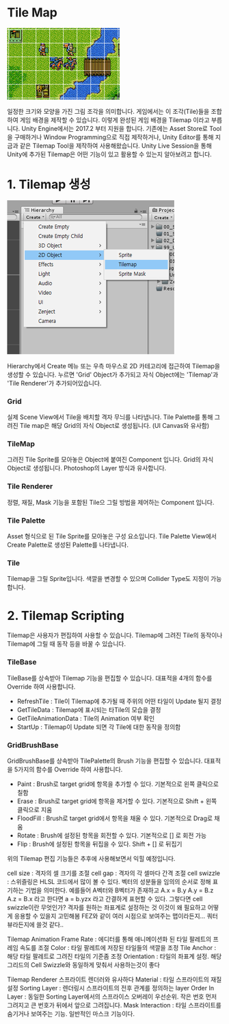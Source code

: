 Tile Map
===========
![Example](./Resources/Example.png)

일정한 크기와 모양을 가진 그림 조각을 의미합니다. 게임에서는 이 조각(Tile)들을 조합하여 게임 배경을 제작할 수 있습니다. 
이렇게 완성된 게임 배경을 Tilemap 이라고 부릅니다.
Unity Engine에서는 2017.2 부터 지원을 합니다. 기존에는 Asset Store로 Tool을 구매하거나 Window Programming으로 직접 제작하거나, 
Unity Editor를 통해 지금과 같은 Tilemap Tool을 제작하여 사용해왔습니다. 
Unity Live Session을 통해 Unity에 추가된 Tilemap은 어떤 기능이 있고 활용할 수 있는지 알아보려고 합니다.

# 1. Tilemap 생성
![Tilemap_Component](./Resources/Create_Tilemap.png)

Hierarchy에서 Create 메뉴 또는 우측 마우스로 2D 카테고리에 접근하여 Tilemap을 생성할 수 있습니다.
누르면 'Grid' Object가 추가되고 자식 Object에는 'Tilemap'과 'Tile Renderer'가 추가되어있습니다.

### Grid
실제 Scene View에서 Tile을 배치할 격자 무늬를 나타냅니다. Tile Palette를 통해 그려진 Tile map은 해당 Grid의 자식 Object로 생성됩니다.
(UI Canvas와 유사함)

### TileMap
그려진 Tile Sprite를 모아놓은 Object에 붙여진 Component 입니다. Grid의 자식 Object로 생성됩니다. Photoshop의 Layer 방식과 유사합니다.

### Tile Renderer
정렬, 재질, Mask 기능을 포함된 Tile으 그릴 방법을 제어하는 Component 입니다.

### Tile Palette
Asset 형식으로 된 Tile Sprite를 모아놓은 구성 요소입니다. Tile Palette View에서 Create Palette로 생성된 Palette를 나타냅니다.

### Tile
Tilemap을 그릴 Sprite입니다. 색깔을 변경할 수 있으며 Collider Type도 지정이 가능합니다.

# 2. Tilemap Scripting
Tilemap은 사용자가 편집하여 사용할 수 있습니다. Tilemap에 그려진 Tile의 동작이나 Tilemap에 그릴 때 동작 등을 바꿀 수 있습니다.

### TileBase
TileBase를 상속받아 Tilemap 기능을 편집할 수 있습니다. 대표적을 4개의 함수를 Override 하여 사용합니다.

* RefreshTile : Tile이 Tilemap에 추가될 때 주위의 어떤 타일이 Update 될지 결정
* GetTileData : Tilemap에 표시되는 타Tile의 모습을 결정
* GetTileAnimationData : Tile의 Animation 여부 확인
* StartUp : Tilemap이 Update 되면 각 Tile에 대한 동작을 정의함

### GridBrushBase
GridBrushBase를 상속받아 TilePalette의 Brush 기능을 편집할 수 있습니다. 대표적을 5가지의 함수를 Override 하여 사용합니다.

* Paint : Brush로 target grid에 항목을 추가할 수 있다. 기본적으로 왼쪽 클릭으로 칠함
* Erase : Brush로 target grid에 항목을 제거할 수 있다. 기본적으로 Shift + 왼쪽 클릭으로 지움
* FloodFill : Brush로 target grid에서 항목을 채울 수 있다. 기본적으로 Drag로 채움
* Rotate : Brush에 설정된 항목을 회전할 수 있다. 기본적으로 [] 로 회전 가능
* Flip : Brush에 설정된 항목을 뒤집을 수 있다. Shift + [] 로 뒤집기

위의 Tilemap 편집 기능들은 추후에 사용해보면서 익힐 예정입니다.

cell size : 격자의 셀 크기를 조절
cell gap : 격자의 각 셀마다 간격 조절
cell swizzle : 스위즐링은 HLSL 코드에서 많이 볼 수 있다. 벡터의 성분들을 임의의 순서로 정해 표기하는 기법을 의미한다. 예를들어 A벡터와 B벡터가 존재하고
A.x = B.y
A.y = B.z
A.z = B.x
라고 한다면 a = b.yzx 라고 간결하게 표현할 수 있다.
그렇다면 cell swizzle이란 무엇인가? 격자를 원하는 좌표계로 설정하는 것
이것이 왜 필요하고 어떻게 응용할 수 있을지 고민해봄
FEZ와 같이 여러 시점으로 보여주는 맵이라든지...
쿼터뷰라든지에 쓸것 같다..

Tilemap
Animation Frame Rate : 에디터를 통해 애니메이션화 된 타일 팔레트의 프레임 속도를 조절
Color : 타일 팔레트에 저장된 타일들의 색깔을 조정
Tile Anchor : 해당 타일 팔레트로 그려진 타일의 기준좀 조정
Orientation : 타일의 좌표계 설정. 해당 그리드의 Cell Swizzle와 동일하게 맞춰서 사용하는것이 좋다

Tilemap Renderer
스프라이트 렌더러와 유사하다
Material : 타일 스프라이트의 재질 설정
Sorting Layer : 렌더링시 스프라이트의 전후 관계를 정의하는 layer
Order In Layer : 동일한 Sorting Layer에서의 스프라이스 오버레이 우선순위. 작은 번호 먼저 그려지고 큰 번호가 뒤에서 앞으로 그려집니다.
Mask Interaction : 타일 스프라이트를 숨기거나 보여주는 기능. 일반적인 마스크 기능이다.
